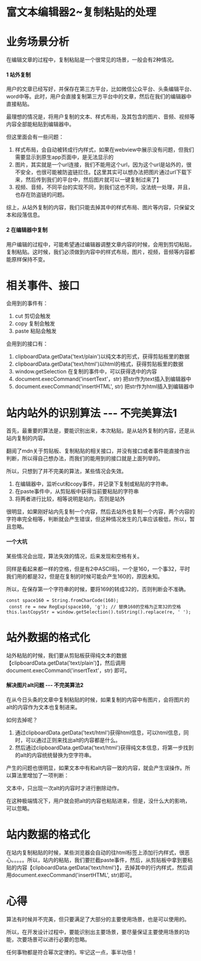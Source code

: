 # 富文本编辑器2~复制粘贴的处理

# 业务场景分析

在编辑文章的过程中，复制粘贴是一个很常见的场景，一般会有2种情况。

#### 1 站外复制

用户的文章已经写好，并保存在第三方平台，比如微信公众平台、头条编辑平台、word中等。此时，用户会直接复制第三方平台中的文章，然后在我们的编辑器中直接粘贴。

最理想的情况是，将用户复制的文本、样式布局，及其包含的图片、音频、视频等内容全部能粘贴到编辑器中。

但这里面会有一些问题：

1. 样式布局，会自动被转成行内样式，如果在webview中展示没有问题，但我们需要显示到原生app页面中，是无法显示的
2. 图片，其实就是一个url连接，我们不能用这个url，因为这个url是站外的，很不安全，也很可能被防盗链拦住。【这里其实可以想办法把图片通过url下载下来，然后传到我们的平台中，然后图片就可以一键复制过来了】
3. 视频、音频，不同平台的实现不同，到我们这也不同，没法统一处理，并且，也存在防盗链的问题。

综上，从站外复制的内容，我们只能去掉其中的样式布局、图片等内容，只保留文本和段落信息。

#### 2 在编辑器中复制

用户编辑的过程中，可能希望通过编辑器调整文章内容的时候，会用到剪切粘贴，复制粘贴。这时候，我们必须做到内容中的样式布局，图片，视频，音频等内容都能原样保持不变。

# 相关事件、接口

会用到的事件有：

1. cut 剪切会触发
2. copy 复制会触发
3. paste 粘贴会触发

会用到的接口有：

1. clipboardData.getData('text/plain')以纯文本的形式，获得剪贴板里的数据
2. clipboardData.getData('text/html')以html的格式，获得剪贴板里的数据
2. window.getSelection 在复制的事件中，可以获得选中的内容
2. document.execCommand('insertText'，str) 把str作为text插入到编辑器中
3. document.execCommand('insertHTML', str) 把str作为html插入到编辑器中

# 站内站外的识别算法 --- 不完美算法1

首先，最重要的算法是，要能识别出来，本次粘贴，是从站外复制的内容，还是从站内复制的内容。

翻阅了mdn关于剪贴板、复制粘贴的相关接口，并没有接口或者事件能直接作出判断，所以得自己想办法，而我们的能用到的接口就是上面列举的。

所以，只想到了并不完美的算法，某些情况会失效。

1. 在编辑器中，监听cut和copy事件，并记录下复制或粘贴的字符串。
2. 在paste事件中，从剪贴板中获得当前要粘贴的字符串
3. 将两者进行比较，相等说明是站内，否则是站外

很明显，如果刚好站内先复制一个内容，然后去站外也复制一个内容，两个内容的字符串完全相等，判断就会产生错误，但这种情况发生的几率应该极低，所以，暂且忽略。

#### 一个大坑

某些情况会出现，算法失效的情况，后来发现和空格有关。

同样是看起来都一样的空格，但是有2中ASCII码，一个是160，一个事32，平时我们用的都是32，但是在复制的时候可能会产生160的，原因未知。

所以，在保存第一个字符串的时候，要将169的转成32的，否则判断会不准确。

```
const space160 = String.fromCharCode(160);
 const re = new RegExp(space160, 'g'); // 替换160的空格为正常32的空格 
this.lastCopyStr = window.getSelection().toString().replace(re, ' ');
```

# 站外数据的格式化

站外粘贴的时候，我们要从剪贴板获得纯文本的数据【clipboardData.getData('text/plain')】，然后调用document.execCommand('insertText'，str) 即可。

#### 解决图片alt问题 --- 不完美算法2

在从今日头条的文章中复制粘贴的时候，如果复制的内容中有图片，会将图片的alt的内容作为文本也复制进来。

如何去掉呢？

1. 通过clipboardData.getData('text/html')获得html信息，可以html信息，同时，可以通过正则来找出alt的内容都是什么。
2. 然后通过clipboardData.getData('text/html')获得纯文本信息，将第一步找到的alt的内容统统替换为空字符串。

产生的问题也很明显，如果文本中有和alt内容一致的内容，就会产生误操作。所以算法里增加了一项判断：

文本中，只出现一次alt的内容时才进行删除动作。

在这种极端情况下，用户就会把alt的内容也粘贴进来，但是，没什么大的影响，可以忽略。

# 站内数据的格式化

在站内复制粘贴的时候，某些浏览器会自动的往html标签上添加行内样式，很恶心。。。。。所以，站内的粘贴，我们要拦截paste事件，然后，从剪贴板中拿到要粘贴的内容【clipboardData.getData('text/html')】，去掉其中的行内样式，然后调用document.execCommand('insertHTML', str)即可。

# 心得

算法有时候并不完美，但只要满足了大部分的主要使用场景，也是可以使用的。

所以，在开发设计过程中，要能识别出主要场景，要尽量保证主要使用场景的功能，次要场景可以进行必要的忽略。

任何事物都是符合幂次定律的。牢记这一点，事半功倍！


